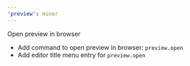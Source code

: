 ```yaml
---
'preview': minor
---
```


Open preview in browser

- Add command to open preview in browser: `preview.open`
- Add editor title menu entry for `preview.open`
